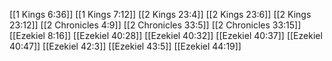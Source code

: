 [[1 Kings 6:36]]
[[1 Kings 7:12]]
[[2 Kings 23:4]]
[[2 Kings 23:6]]
[[2 Kings 23:12]]
[[2 Chronicles 4:9]]
[[2 Chronicles 33:5]]
[[2 Chronicles 33:15]]
[[Ezekiel 8:16]]
[[Ezekiel 40:28]]
[[Ezekiel 40:32]]
[[Ezekiel 40:37]]
[[Ezekiel 40:47]]
[[Ezekiel 42:3]]
[[Ezekiel 43:5]]
[[Ezekiel 44:19]]
